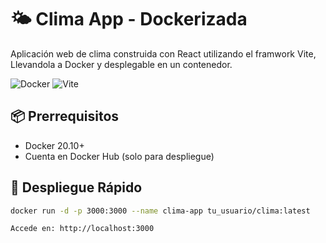 # 🌤️ Clima App - Dockerizada

Aplicación web de clima construida con React utilizando el framwork Vite, Llevandola a Docker y desplegable en un contenedor.

![Docker](https://img.shields.io/badge/Docker-✓-blue?logo=docker)
![Vite](https://img.shields.io/badge/Vite-✓-yellow?logo=vite)

## 📦 Prerrequisitos

- Docker 20.10+
- Cuenta en Docker Hub (solo para despliegue)

## 🚀 Despliegue Rápido

```bash
docker run -d -p 3000:3000 --name clima-app tu_usuario/clima:latest

Accede en: http://localhost:3000
